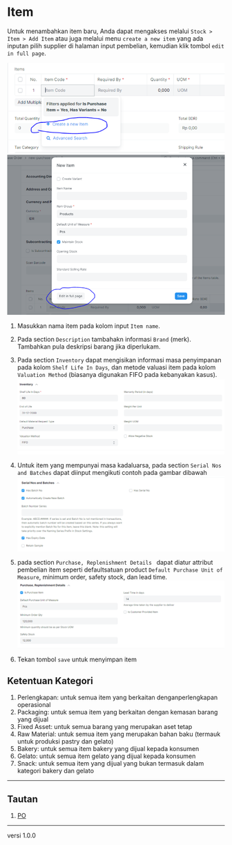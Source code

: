 # Item
Untuk menambahkan item baru, Anda dapat mengakses melalui `Stock > Item > Add Item` atau juga melalui menu `create a new item` yang ada inputan pilih supplier di halaman input pembelian, kemudian klik tombol `edit in full page`.

![](/assets/item1.PNG)
![](/assets/item2.PNG)

1. Masukkan nama item pada kolom input `Item name`.

2. Pada section `Description` tambahakn informasi `Brand` (merk). Tambahkan pula deskripsi barang jika diperlukam.

3. Pada section `Inventory` dapat mengisikan informasi masa penyimpanan pada kolom `Shelf Life In Days`, dan metode valuasi item pada kolom `Valuation Method` (biasanya digunakan FIFO pada kebanyakan kasus).
   ![](/assets/item5.PNG)

4. Untuk item yang mempunyai masa kadaluarsa, pada section `Serial Nos and Batches` dapat diinput mengikuti contoh pada gambar dibawah
   ![](/assets/item3.PNG)

5. pada section `Purchase, Replenishment Details ` dapat diatur attribut pembelian item seperti defaultsatuan product `Default Purchase Unit of Measure`, minimum order, safety stock, dan lead time.
   ![](/assets/item4.PNG)

6. Tekan tombol `save` untuk menyimpan item 


## Ketentuan Kategori
1. Perlengkapan: untuk semua item yang berkaitan denganperlengkapan operasional
2. Packaging: untuk semua item yang berkaitan dengan kemasan barang yang dijual
3. Fixed Asset: untuk semua barang yang merupakan aset tetap
4. Raw Material: untuk semua item yang merupakan bahan baku (termauk untuk produksi pastry dan gelato)
5. Bakery: untuk semua item bakery yang dijual kepada konsumen
6. Gelato: untuk semua item gelato yang dijual kepada konsumen
7. Snack: untuk semua item yang dijual yang bukan termasuk dalam kategori bakery dan gelato


------------------
## Tautan
1. [PO](./po.md)

------------------
versi 1.0.0
